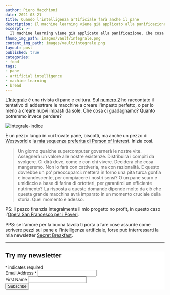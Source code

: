 ```yaml
---
author: Piero Macchioni
date: 2021-03-21
title: Quando l'intelligenza artificiale farà anche il pane
description: Il machine learning viene già applicato alla panificazione. Che cosa perderemo quando le macchine impareranno la nostra ricetta più antica? Il mio pezzo per la rivista L'Integrale.
excerpt: >-
  Il machine learning viene già applicato alla panificazione. Che cosa perderemo quando le macchine impareranno la nostra ricetta più antica? Il mio pezzo per la rivista L'Integrale.
thumb_img_path: images/vault/integrale.png
content_img_path: images/vault/integrale.png
layout: post
published: true
categories:
- food
tags:
- pane
- artificial intelligence
- machine learning
- bread
---
```


[L'Integrale](https://lintegralerivista.it) è una rivista di pane e cultura. Sul [numero 2](https://lintegralerivista.it/prodotto/lintegrale-numero-2/) ho raccontato il tentativo di addestrare le macchine a creare l'impasto perfetto, o per lo meno a creare nuovi impasti da sole. Che cosa ci guadagnamo? Quanto potremmo invece perdere?

![integrale-indice](/images/vault/integrale-indice.jpg)

È un pezzo lungo in cui trovate pane, biscotti, ma anche un pezzo di [Westworld](https://it.wikipedia.org/wiki/Westworld_-_Dove_tutto_è_concesso) e [la mia sequenza preferita di Person of Interest](https://www.youtube.com/watch?v=KFj3MBmFU7Q). Inizia così. 

>Un giorno qualche supercomputer governerà le nostre vite. Assegnerà un valore alle nostre esistenze. Distribuirà i compiti da svolgere. Ci dirà dove, come e con chi vivere. Deciderà che cosa mangeremo. Non lo farà con cattiveria, ma con razionalità. E questo dovrebbe un po’ preoccuparci: metterà in forno una pita turca gonfia e incandescente, per compiacere i nostri sensi? O un pane scuro e umidiccio a base di farina di ortotteri, per garantirci un efficiente nutrimento? La risposta a queste domande dipende molto da ciò che questa grande macchina avrà imparato in un momento cruciale della storia. 
Quel momento è adesso. 


PS: il pezzo finanzia integralmente il mio progetto no profit, in questo caso l'[Opera San Francesco per i Poveri](https://operasanfrancesco.it).

PPS: se l'amore per la buona tavola ti porta a fare cose assurde come scrivere pezzi sul pane e l'intelligenza artificiale, forse può interressarti la mia newsletter [Secret Breakfast](https://secretbreakfast.club).




---

<!-- Begin Mailchimp Signup Form -->
<link href="//cdn-images.mailchimp.com/embedcode/classic-10_7.css" rel="stylesheet" type="text/css">
<style type="text/css">
  #mc_embed_signup{background:#fff; clear:left; font:14px Helvetica,Arial,sans-serif; }
  /* Add your own Mailchimp form style overrides in your site stylesheet or in this style block.
     We recommend moving this block and the preceding CSS link to the HEAD of your HTML file. */
</style>
<div id="mc_embed_signup">
<form action="https://club.us1.list-manage.com/subscribe/post?u=f3a2dbee491ca226a10089937&amp;id=2a9d02f1f7" method="post" id="mc-embedded-subscribe-form" name="mc-embedded-subscribe-form" class="validate" target="_blank" novalidate>
    <div id="mc_embed_signup_scroll">
  <h2>Try my newsletter</h2>
<div class="indicates-required"><span class="asterisk">*</span> indicates required</div>
<div class="mc-field-group">
  <label for="mce-EMAIL">Email Address  <span class="asterisk">*</span>
</label>
  <input type="email" value="" name="EMAIL" class="required email" id="mce-EMAIL">
</div>
<div class="mc-field-group">
  <label for="mce-FNAME">First Name </label>
  <input type="text" value="" name="FNAME" class="" id="mce-FNAME">
</div>
  <div id="mce-responses" class="clear">
    <div class="response" id="mce-error-response" style="display:none"></div>
    <div class="response" id="mce-success-response" style="display:none"></div>
  </div>    <!-- real people should not fill this in and expect good things - do not remove this or risk form bot signups-->
    <div style="position: absolute; left: -5000px;" aria-hidden="true"><input type="text" name="b_f3a2dbee491ca226a10089937_2a9d02f1f7" tabindex="-1" value=""></div>
    <div class="clear"><input type="submit" value="Subscribe" name="subscribe" id="mc-embedded-subscribe" class="button"></div>
    </div>
</form>
</div>
<script type='text/javascript' src='//s3.amazonaws.com/downloads.mailchimp.com/js/mc-validate.js'></script><script type='text/javascript'>(function($) {window.fnames = new Array(); window.ftypes = new Array();fnames[0]='EMAIL';ftypes[0]='email';fnames[1]='FNAME';ftypes[1]='text';fnames[2]='LNAME';ftypes[2]='text';fnames[3]='ADDRESS';ftypes[3]='address';fnames[4]='PHONE';ftypes[4]='phone';fnames[5]='BIRTHDAY';ftypes[5]='birthday';}(jQuery));var $mcj = jQuery.noConflict(true);</script>
<!--End mc_embed_signup-->